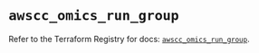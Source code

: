 # `awscc_omics_run_group`

Refer to the Terraform Registry for docs: [`awscc_omics_run_group`](https://registry.terraform.io/providers/hashicorp/awscc/0.70.0/docs/resources/omics_run_group).
